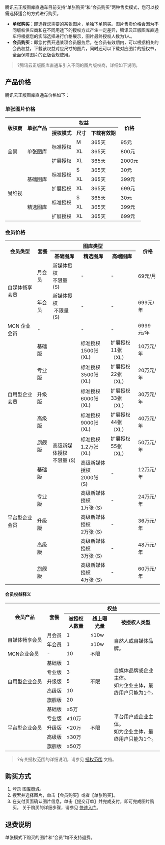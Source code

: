 腾讯云正版图库直通车目前支持“单张购买”和“会员购买”两种售卖模式，您可以按需选择适合的方式进行购买。

- **单张购买**：即选择您需要的某张图片，单独下单购买。图片售卖价格会因为不同版权供应商和在不同用途下的授权方式产生一定差异，腾讯云正版图库直通车将根据您的实际选择进行价格展示，图片最终授权人数为1人。
- **会员购买**：即您付费开通某项会员服务后，在会员有效期内，可以根据相关的会员权益，下载该权益对应尺寸的图片，同时还可以下载对应图片的授权书，全面保障图片的正版合规使用。


>?腾讯云正版图库直通车引入不同的图片版权商，详细如下说明。


## 产品价格
腾讯云正版图库直通车价格如下：

### 单张图片价格

<table>
   <tr>
      <th rowspan="2">版权商</th>
      <th rowspan="2">单张产品</th>
			<th colspan="3"><center>权益</center></th>
      <th rowspan="2">价格</th>
   </tr>
   <tr>
      <th>授权模式</th>
      <th>尺寸</th>
      <th>下载有效期</th>
   </tr>
   <tr>
      <td rowspan="3">全景</td>
      <td rowspan="3">单张图库</td>
      <td rowspan="2">标准授权</td>
      <td>M</td>
      <td>365天</td>
      <td>95元</td>
   </tr>
   <tr>
      <td>XL</td>
      <td>365天</td>
      <td>800元</td>
   </tr>
   <tr>
      <td>扩展授权</td>
      <td>XL</td>
      <td>365天</td>
      <td>2000元</td>
   </tr>
   <tr>
      <td rowspan="6">易维视</td>
      <td rowspan="3">基础图库</td>
      <td rowspan="2">标准授权</td>
      <td>S</td>
      <td>365天</td>
      <td>30元</td>
   </tr>
   <tr>
      <td>XL</td>
      <td>365天</td>
      <td>399元</td>
   </tr>
   <tr>
      <td>扩展授权</td>
      <td>XL</td>
      <td>365天</td>
      <td>699元</td>
   </tr>
   <tr>
      <td rowspan="3">精选图库</td>
      <td rowspan="2">标准授权</td>
      <td>S</td>
      <td>365天</td>
      <td>30元</td>
   </tr>
   <tr>
      <td>XL</td>
      <td>365天</td>
      <td>399元</td>
   </tr>
   <tr>
      <td>扩展授权</td>
      <td>XL</td>
      <td>365天</td>
      <td>699元</td>
   </tr>
</table>


### 会员价格

<table>
   <tr>
      <th rowspan="2">会员类型</th>
      <th rowspan="2">套餐</th>
			<th colspan="3"><center>图库类型</center></th>
      <th rowspan="2">价格</th>
   </tr>
   <tr>
      <th><center>基础图库</center></th>
      <th><center>精选图库</center></th>
      <th><center>高端图库</center></th>
   </tr>
   <tr>
      <td rowspan="2">自媒体畅享会员</td>
      <td>月会员</td>
      <td>新媒体授权<br>不限量 (S) </td>
      <td>-</td>
      <td>-</td>
      <td>69元/月</td>
   </tr>
   <tr>
      <td>年会员</td>
      <td>新媒体授权<br> 不限量 (S)</td>
      <td>-</td>
      <td>-</td>
      <td>699元/年</td>
   </tr>
   <tr>
      <td>MCN 企业会员</td>
      <td>-</td>
      <td rowspan="11">高级新媒体授权<br>不限量 (S)</td>
      <td>-</td>
      <td>-</td>
      <td>6999元/年</td>
   </tr>
   <tr>
      <td rowspan="5">自用型企业会员</td>
      <td>基础版</td>
      <td>标准授权<br>1500张 (XL)</td>
      <td>扩展授权<br>11张（XL）</td>
      <td>10万元/年</td>
   </tr>
   <tr>
      <td>专业版</td>
      <td>标准授权<br>3500张 (XL)</td>
      <td>扩展授权<br>22张（XL）</td>
      <td>20万元/年</td>
   </tr>
   <tr>
      <td>升级版</td>
      <td>标准授权<br>6000张 (XL)</td>
      <td>扩展授权<br>33张（XL）</td>
      <td>30万元/年</td>
   </tr>
   <tr>
      <td>高级版</td>
      <td>标准授权<br>9000张 (XL)</td>
      <td>扩展授权<br>44张（XL）</td>
      <td>40万元/年</td>
   </tr>
   <tr>
      <td>旗舰版</td>
      <td>标准授权<br>1.2万张 (XL)</td>
      <td>扩展授权<br>55张（XL）</td>
      <td>50万元/年</td>
   </tr>
   <tr>
      <td rowspan="5">平台型企业会员</td>
      <td>基础版</td>
      <td>高级新媒体授权<br>2000张 (S)</td>
      <td>-</td>
      <td>12万元/年</td>
   </tr>
   <tr>
      <td>专业版</td>
      <td>高级新媒体授权<br>1万张 (S)</td>
      <td>-</td>
      <td>24万元/年</td>
   </tr>
   <tr>
      <td>升级版</td>
      <td>高级新媒体授权<br>2万张 (S)</td>
      <td>-</td>
      <td>36万元/年</td>
   </tr>
   <tr>
      <td>高级版</td>
      <td>高级新媒体授权<br>3万张 (S)</td>
      <td>-</td>
      <td>48万元/年</td>
   </tr>
   <tr>
      <td>旗舰版</td>
      <td>高级新媒体授权<br>4万张 (S)</td>
      <td>-</td>
      <td>60万元/年</td>
   </tr>
</table>

#### 会员权益释义

<table>
   <tr>
      <th rowspan="2">会员产品</th>
      <th rowspan="2">套餐</th>
			<th colspan="3"><center>权益</center></th>
   </tr>
   <tr>
      <th><center>被授权人数量</center></th>
      <th><center>线上曝光量</center></th>
      <th>被授权人类型</th>
   </tr>
   <tr>
      <td rowspan="2" nowrap="nowrap">自媒体畅享会员</td>
      <td nowrap="nowrap">月会员</td>
      <td>1</td>
      <td>≤10w</td>
      <td rowspan="3">自然人或自媒体品牌。</td>
   </tr>
   <tr>
      <td>年会员</td>
      <td>1</td>
      <td>≤10w</td>
   </tr>
   <tr>
      <td>MCN企业会员</td>
      <td>-</td>
      <td>10</td>
      <td>不限</td>
   </tr>
   <tr>
      <td rowspan="5">自用型企业会员</td>
      <td>基础版</td>
      <td>1</td>
      <td rowspan="5">不限</td>
      <td rowspan="5">自媒体品牌或企业主体。<br>如为企业主体，最终用户只能为1个。</td>
   </tr>
   <tr>
      <td>专业版</td>
      <td>3</td>
   </tr>
   <tr>
      <td>升级版</td>
      <td>5</td>
   </tr>
   <tr>
      <td>高级版</td>
      <td>10</td>
   </tr>
   <tr>
      <td>旗舰版</td>
      <td>20</td>
   </tr>
   <tr>
      <td rowspan="5">平台型企业会员</td>
      <td>基础版</td>
      <td>≤5万</td>
      <td rowspan="5">不限</td>
      <td rowspan="5">平台用户或企业主体。<br>如为企业主体，最终用户只能为1个。</td>
   </tr>
   <tr>
      <td>专业版</td>
      <td>≤10万</td>
   </tr>
   <tr>
      <td>升级版</td>
      <td>≤20万</td>
   </tr>
   <tr>
      <td>高级版</td>
      <td>≤30万</td>
   </tr>
   <tr>
      <td>旗舰版</td>
      <td>≤50万</td>
   </tr>
</table>




>?有关授权范围的详细说明，请参见 [授权范围](https://cloud.tencent.com/document/product/1181/43361) 文档。

## 购买方式
1. 登录 [图库商城](https://pic.cloud.tencent.com/)。
2. 搜索并选择图片，单击【会员购买】或者【单张购买】。
3. 在支付页面确认图片信息，单击【提交订单】并完成支付，即可完成图片购买。
关于购买的详细步骤，请参见 [快速入门](https://cloud.tencent.com/document/product/1181/40999)。


## 退费说明

单张模式下购买的图片和“会员”均不支持退费。
